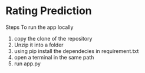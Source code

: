 # Rating Prediction
Steps To run the app locally 
1. copy the clone of the repository
2. Unzip it into a folder
3. using pip install the dependecies in requirement.txt
4. open a terminal in the same path 
5. run app.py
